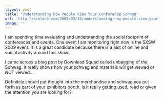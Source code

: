 ```yaml
---
layout: post
title: "Understanding How People View Your Conference Schwag"
url: 'http://kinlane.com/2009/03/13/understanding-how-people-view-your-conference-schwag/'
image: ''
---
```


I am spending time evaluating and understanding the social footprint of conferences and events. One event I am monitoring right now is the SXSW 2009 event. It is a great candidate because there is a alot of online and social activity around this show.

I came across a blog post by Download Squad called unbagging of the Schwag. It really shows how your schwag and materials will get viewed or NOT viewed....



Definitely should put thought into the merchandise and schwag you put forth as part of your exhibitors booth. Is it really getting used, read or given the attention you are looking for?